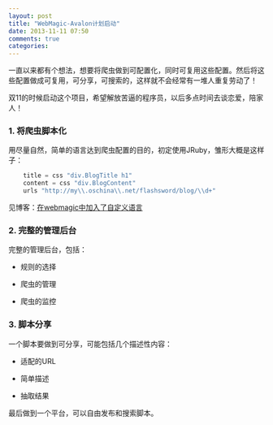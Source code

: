 ```yaml
---
layout: post
title: "WebMagic-Avalon计划启动"
date: 2013-11-11 07:50
comments: true
categories: 
---
```

一直以来都有个想法，想要将爬虫做到可配置化，同时可复用这些配置。然后将这些配置做成可复用，可分享，可搜索的，这样就不会经常有一堆人重复劳动了！

双11的时候启动这个项目，希望解放苦逼的程序员，以后多点时间去谈恋爱，陪家人！

<!--more-->

### 1. 将爬虫脚本化

用尽量自然，简单的语言达到爬虫配置的目的，初定使用JRuby，雏形大概是这样子：

```java
    title = css "div.BlogTitle h1"
    content = css "div.BlogContent"
    urls "http://my\\.oschina\\.net/flashsword/blog/\\d+"
```

见博客：[在webmagic中加入了自定义语言](http://my.oschina.net/flashsword/blog/175349)

### 2. 完整的管理后台

完整的管理后台，包括：

* 规则的选择

* 爬虫的管理

* 爬虫的监控

### 3. 脚本分享

一个脚本要做到可分享，可能包括几个描述性内容：

* 适配的URL

* 简单描述

* 抽取结果

最后做到一个平台，可以自由发布和搜索脚本。